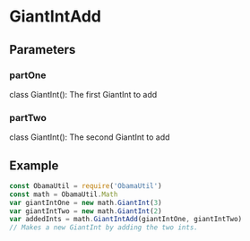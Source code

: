 # GiantIntAdd
## Parameters
### partOne
class GiantInt(): The first GiantInt to add
### partTwo
class GiantInt(): The second GiantInt to add
## Example
```javascript
const ObamaUtil = require('ObamaUtil')
const math = ObamaUtil.Math
var giantIntOne = new math.GiantInt(3)
var giantIntTwo = new math.GiantInt(2)
var addedInts = math.GiantIntAdd(giantIntOne, giantIntTwo)
// Makes a new GiantInt by adding the two ints.
```